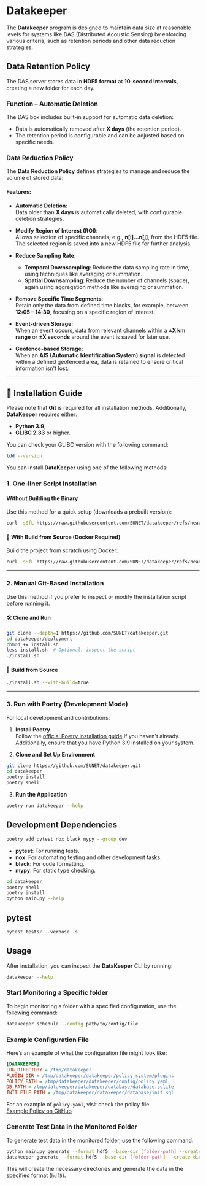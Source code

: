 # Datakeeper

The **Datakeeper** program is designed to maintain data size at reasonable levels for systems like DAS (Distributed Acoustic Sensing) by enforcing various criteria, such as retention periods and other data reduction strategies.

## Data Retention Policy

The DAS server stores data in **HDF5 format** at **10-second intervals**, creating a new folder for each day.

### **Function – Automatic Deletion**

The DAS box includes built-in support for automatic data deletion:

- Data is automatically removed after **X days** (the retention period).
- The retention period is configurable and can be adjusted based on specific needs.

### **Data Reduction Policy**

The **Data Reduction Policy** defines strategies to manage and reduce the volume of stored data:

#### **Features:**

- **Automatic Deletion**:  
  Data older than **X days** is automatically deleted, with configurable deletion strategies.

- **Modify Region of Interest (ROI)**:  
  Allows selection of specific channels, e.g., **n[i]...n[j]**, from the HDF5 file. The selected region is saved into a new HDF5 file for further analysis.

- **Reduce Sampling Rate**:  
  - **Temporal Downsampling**: Reduce the data sampling rate in time, using techniques like averaging or summation.
  - **Spatial Downsampling**: Reduce the number of channels (space), again using aggregation methods like averaging or summation.

- **Remove Specific Time Segments**:  
  Retain only the data from defined time blocks, for example, between **12:05 – 14:30**, focusing on a specific region of interest.

- **Event-driven Storage**:  
  When an event occurs, data from relevant channels within a **±X km range** or **±X seconds** around the event is saved for later use.

- **Geofence-based Storage**:  
  When an **AIS (Automatic Identification System) signal** is detected within a defined geofenced area, data is retained to ensure critical information isn't lost.

---

## 🚀 Installation Guide

Please note that **Git** is required for all installation methods. Additionally, **DataKeeper** requires either:

- **Python 3.9**,  
- **GLIBC 2.33** or higher.

You can check your GLIBC version with the following command:

```bash
ldd --version
```

You can install **DataKeeper** using one of the following methods:

### **1. One-liner Script Installation**

#### Without Building the Binary

Use this method for a quick setup (downloads a prebuilt version):

```bash
curl -sSfL https://raw.githubusercontent.com/SUNET/datakeeper/refs/heads/main/deployment/install.sh | sudo sh
```

#### 🔧 With Build from Source (Docker Required)

Build the project from scratch using Docker:

```bash
curl -sSfL https://raw.githubusercontent.com/SUNET/datakeeper/refs/heads/main/deployment/install.sh | bash -s -- --with-build=true
```

---

### **2. Manual Git-Based Installation**

Use this method if you prefer to inspect or modify the installation script before running it.

#### 🛠️ Clone and Run

```bash
git clone --depth=1 https://github.com/SUNET/datakeeper.git 
cd datakeeper/deployment
chmod +x install.sh
less install.sh  # Optional: inspect the script
./install.sh
```

#### 🔧 Build from Source

```bash
./install.sh --with-build=true
```

---

### **3. Run with Poetry (Development Mode)**

For local development and contributions:

1. **Install Poetry**  
   Follow the [official Poetry installation guide](https://python-poetry.org/docs/#installation) if you haven't already.
   Additionally, ensure that you have Python 3.9 installed on your system.

2. **Clone and Set Up Environment**

```bash
git clone https://github.com/SUNET/datakeeper.git
cd datakeeper
poetry install
poetry shell
```

3. **Run the Application**

```bash
poetry run datakeeper --help
```

## Development Dependencies

```bash
poetry add pytest nox black mypy --group dev
```

- **pytest**: For running tests.
- **nox**: For automating testing and other development tasks.
- **black**: For code formatting.
- **mypy**: For static type checking.

```bash
cd datakeeper
poetry shell
poetry install
python main.py --help
```

## pytest

```python
pytest tests/ --verbose -s
```

## Usage

After installation, you can inspect the **DataKeeper** CLI by running:

```bash
datakeeper --help
```

### **Start Monitoring a Specific folder**

To begin monitoring a folder with a specified configuration, use the following command:

```bash
datakeeper schedule --config path/to/config/file
```

### **Example Configuration File**

Here’s an example of what the configuration file might look like:

```ini
[DATAKEEPER]
LOG_DIRECTORY = /tmp/datakeeper
PLUGIN_DIR = /tmp/datakeeper/datakeeper/policy_system/plugins
POLICY_PATH = /tmp/datakeeper/datakeeper/config/policy.yaml
DB_PATH = /tmp/datakeeper/datakeeper/database/database.sqlite
INIT_FILE_PATH = /tmp/datakeeper/datakeeper/database/init.sql
```

For an example of `policy.yaml`, visit check the policy file:  
[Example Policy on GitHub](https://github.com/SUNET/datakeeper/blob/main/datakeeper/config/policy.yaml)

### **Generate Test Data in the Monitored Folder**

To generate test data in the monitored folder, use the following command:

```bash
python main.py generate --format hdf5 --base-dir [folder-path] --create-dir
datakeeper generate --format hdf5 --base-dir [folder-path] --create-dir --num-files [N]
```

This will create the necessary directories and generate the data in the specified format (`hdf5`).
